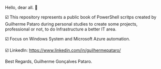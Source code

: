 Hello, dear all. 👋

☑️ This repository represents a public book of PowerShell scritps created by Guilherme Pataro during personal studies to create some projects, professional or not, 
to do Infrastructure a better IT area.

☑️ Focus on Windows System and Microsoft Azure automation.

☑️ LinkedIn: https://www.linkedin.com/in/guilhermepataro/

Best Regards, 
Guilherme Gonçalves Pataro.
